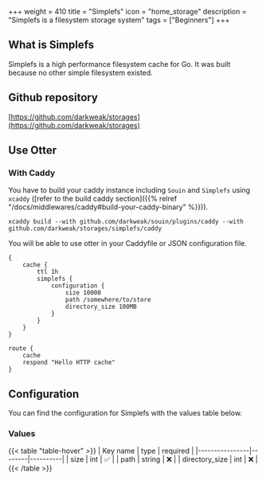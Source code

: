 +++
weight = 410
title = "Simplefs"
icon = "home_storage"
description = "Simplefs is a filesystem storage system"
tags = ["Beginners"]
+++

## What is Simplefs
Simplefs is a high performance filesystem cache for Go. It was built because no other simple filesystem existed.

## Github repository
[https://github.com/darkweak/storages](https://github.com/darkweak/storages)

## Use Otter
### With Caddy
You have to build your caddy instance including `Souin` and `Simplefs` using `xcaddy` ([refer to the build caddy section]({{% relref "/docs/middlewares/caddy#build-your-caddy-binary" %}})).
```shell
xcaddy build --with github.com/darkweak/souin/plugins/caddy --with github.com/darkweak/storages/simplefs/caddy
```
You will be able to use otter in your Caddyfile or JSON configuration file.
```caddyfile
{
    cache {
        ttl 1h
        simplefs {
            configuration {
                size 10000
                path /somewhere/to/store
                directory_size 100MB
            }
        }
    }
}

route {
    cache
    respond "Hello HTTP cache"
}
```

## Configuration
You can find the configuration for Simplefs with the values table below.  

### Values
{{< table "table-hover" >}}
| Key name       |  type  | required |
|----------------|--------|----------|
| size           | int    | ✅       |
| path           | string | ❌       |
| directory_size | int    | ❌       |
{{< /table >}}

